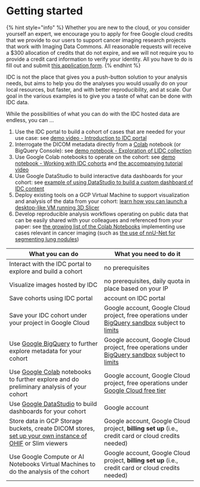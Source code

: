 # Getting started

{% hint style="info" %}
Whether you are new to the cloud, or you consider yourself an expert, we encourage you to apply for free Google cloud credits that we provide to our users to support cancer imaging research projects that work with Imaging Data Commons. All reasonable requests will receive a $300 allocation of credits that do not expire, and we will not require you to provide a credit card information to verify your identity. All you have to do is fill out and submit [this application form](https://docs.google.com/forms/d/e/1FAIpQLSfXvXqficGaVEalJI3ym6rKqarmW\_YUUWG6A4U8pclvR8MmRQ/viewform).
{% endhint %}

IDC is not the place that gives you a push-button solution to your analysis needs, but aims to help you do the analyses you would usually do on your local resources, but faster, and with better reproducibility, and at scale. Our goal in the various examples is to give you a taste of what can be done with IDC data.

While the possibilities of what you can do with the IDC hosted data are endless, you can ...

1. Use the IDC portal to build a cohort of cases that are needed for your use case: see [demo video - Introduction to IDC portal](https://youtu.be/GE1rimW0EtM)
2. Interrogate the DICOM metadata directly from a [Colab](https://colab.research.google.com/) notebook (or BigQuery Console): see [demo notebook - Exploration of LIDC collection](https://github.com/ImagingDataCommons/IDC-Examples/blob/master/notebooks/LIDC\_exploration.ipynb)
3. Use Google Colab notebooks to operate on the cohort: see [demo notebook - Working with IDC cohorts](https://github.com/ImagingDataCommons/IDC-Examples/blob/master/notebooks/Cohort\_download.ipynb) and [the accompanying tutorial video](https://youtu.be/LeXBmnjYq1Q)
4. Use Google DataStudio to build interactive data dashboards for your cohort: see [example of using DataStudio to build a custom dashboard of IDC content](http://bit.ly/3jdCmON)
5. Deploy existing tools on a GCP Virtual Machine to support visualization and analysis of the data from your cohort: [learn how you can launch a desktop-like VM running 3D Slicer](cookbook/virtual-machines/idc-desktop.md)
6. Develop reproducible analysis workflows operating on public data that can be easily shared with your colleagues and referenced from your paper: see [the growing list of the Colab Notebooks](https://github.com/ImagingDataCommons/IDC-Examples/tree/master/notebooks) implementing use cases relevant in cancer imaging (such as [the use of nnU-Net for segmenting lung nodules](https://github.com/ImagingDataCommons/IDC-Examples/blob/master/notebooks/lung\_nodules\_demo.ipynb))

| What you can do                                                                                                                              | What you need to do it                                                                                                                                                                                    |
| -------------------------------------------------------------------------------------------------------------------------------------------- | --------------------------------------------------------------------------------------------------------------------------------------------------------------------------------------------------------- |
| Interact with the IDC portal to explore and build a cohort                                                                                   | no prerequisites                                                                                                                                                                                          |
| Visualize images hosted by IDC                                                                                                               | no prerequisites, daily quota in place based on your IP                                                                                                                                                   |
| Save cohorts using IDC portal                                                                                                                | account on IDC portal                                                                                                                                                                                     |
| Save your IDC cohort under your project in Google Cloud                                                                                      | Google account, Google Cloud project, free operations under [BigQuery sandbox](https://cloud.google.com/bigquery/docs/sandbox) subject to [limits](https://cloud.google.com/bigquery/docs/sandbox#limits) |
| Use [Google BigQuery](https://cloud.google.com/bigquery) to further explore metadata for your cohort                                         | Google account, Google Cloud project, free operations under [BigQuery sandbox](https://cloud.google.com/bigquery/docs/sandbox) subject to [limits](https://cloud.google.com/bigquery/docs/sandbox#limits) |
| Use [Google Colab](https://colab.research.google.com/) notebooks to further explore and do preliminary analysis of your cohort               | Google account, Google Cloud project, free operations under [Google Cloud free tier](https://cloud.google.com/free/docs/gcp-free-tier)                                                                    |
| Use [Google DataStudio](https://datastudio.google.com/) to build dashboards for your cohort                                                  | Google account                                                                                                                                                                                            |
| Store data in GCP Storage buckets, create DICOM stores, [set up your own instance of OHIF](https://tinyurl.com/idc-ohif-gcp) or Slim viewers | Google account, Google Cloud project, **billing set up** (i.e., credit card or cloud credits needed)                                                                                                      |
| Use Google Compute or AI Notebooks Virtual Machines to do the analysis of the cohort                                                         | Google account, Google Cloud project, **billing set up** (i.e., credit card or cloud credits needed)                                                                                                      |
